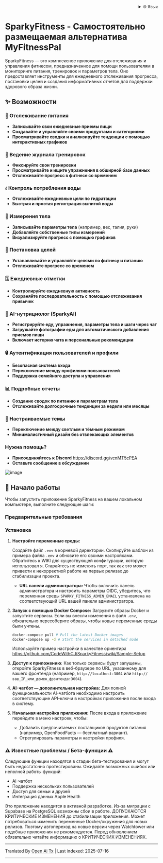 <div align="right">
  <details>
    <summary >🌐 Язык</summary>
    <div>
      <div align="right">
        <p><a href="https://openaitx.github.io/view.html?user=CodeWithCJ&project=SparkyFitness&lang=en">English</a></p>
        <p><a href="https://openaitx.github.io/view.html?user=CodeWithCJ&project=SparkyFitness&lang=zh-CN">简体中文</a></p>
        <p><a href="https://openaitx.github.io/view.html?user=CodeWithCJ&project=SparkyFitness&lang=zh-TW">繁體中文</a></p>
        <p><a href="https://openaitx.github.io/view.html?user=CodeWithCJ&project=SparkyFitness&lang=ja">日本語</a></p>
        <p><a href="https://openaitx.github.io/view.html?user=CodeWithCJ&project=SparkyFitness&lang=ko">한국어</a></p>
        <p><a href="https://openaitx.github.io/view.html?user=CodeWithCJ&project=SparkyFitness&lang=hi">हिन्दी</a></p>
        <p><a href="https://openaitx.github.io/view.html?user=CodeWithCJ&project=SparkyFitness&lang=th">ไทย</a></p>
        <p><a href="https://openaitx.github.io/view.html?user=CodeWithCJ&project=SparkyFitness&lang=fr">Français</a></p>
        <p><a href="https://openaitx.github.io/view.html?user=CodeWithCJ&project=SparkyFitness&lang=de">Deutsch</a></p>
        <p><a href="https://openaitx.github.io/view.html?user=CodeWithCJ&project=SparkyFitness&lang=es">Español</a></p>
        <p><a href="https://openaitx.github.io/view.html?user=CodeWithCJ&project=SparkyFitness&lang=it">Itapano</a></p>
        <p><a href="https://openaitx.github.io/view.html?user=CodeWithCJ&project=SparkyFitness&lang=ru">Русский</a></p>
        <p><a href="https://openaitx.github.io/view.html?user=CodeWithCJ&project=SparkyFitness&lang=pt">Português</a></p>
        <p><a href="https://openaitx.github.io/view.html?user=CodeWithCJ&project=SparkyFitness&lang=nl">Nederlands</a></p>
        <p><a href="https://openaitx.github.io/view.html?user=CodeWithCJ&project=SparkyFitness&lang=pl">Polski</a></p>
        <p><a href="https://openaitx.github.io/view.html?user=CodeWithCJ&project=SparkyFitness&lang=ar">العربية</a></p>
        <p><a href="https://openaitx.github.io/view.html?user=CodeWithCJ&project=SparkyFitness&lang=fa">فارسی</a></p>
        <p><a href="https://openaitx.github.io/view.html?user=CodeWithCJ&project=SparkyFitness&lang=tr">Türkçe</a></p>
        <p><a href="https://openaitx.github.io/view.html?user=CodeWithCJ&project=SparkyFitness&lang=vi">Tiếng Việt</a></p>
        <p><a href="https://openaitx.github.io/view.html?user=CodeWithCJ&project=SparkyFitness&lang=id">Bahasa Indonesia</a></p>
      </div>
    </div>
  </details>
</div>

# SparkyFitness - Самостоятельно размещаемая альтернатива MyFitnessPal

SparkyFitness — это комплексное приложение для отслеживания и управления фитнесом, предназначенное для помощи пользователям в мониторинге питания, тренировок и параметров тела. Оно предоставляет инструменты для ежедневного отслеживания прогресса, постановки целей и создания информативных отчетов для поддержки здорового образа жизни.


## ✨ Возможности

### 🍎 Отслеживание питания

* **Записывайте свои ежедневные приемы пищи**
* **Создавайте и управляйте своими продуктами и категориями**
* **Просматривайте сводки и анализируйте тенденции с помощью интерактивных графиков**

### 💪 Ведение журнала тренировок

* **Фиксируйте свои тренировки**
* **Просматривайте и ищите упражнения в обширной базе данных**
* **Отслеживайте прогресс в фитнесе со временем**

### 💧 Контроль потребления воды

* **Отслеживайте ежедневные цели по гидратации**
* **Быстрая и простая регистрация выпитой воды**

### 📏 Измерения тела

* **Записывайте параметры тела** (например, вес, талия, руки)
* **Добавляйте собственные типы измерений**
* **Визуализируйте прогресс с помощью графиков**

### 🎯 Постановка целей

* **Устанавливайте и управляйте целями по фитнесу и питанию**
* **Отслеживайте прогресс со временем**

### 🗓️ Ежедневные отметки

* **Контролируйте ежедневную активность**
* **Сохраняйте последовательность с помощью отслеживания привычек**

### 🤖 AI-нутрициолог (SparkyAI)

* **Регистрируйте еду, упражнения, параметры тела и шаги через чат**
* **Загружайте фотографии еды для автоматического добавления приемов пищи**
* **Включает историю чата и персональные рекомендации**

### 🔒 Аутентификация пользователей и профили

* **Безопасная система входа**
* **Переключение между профилями пользователей**
* **Поддержка семейного доступа и управления**

### 📊 Подробные отчеты

* **Создание сводок по питанию и параметрам тела**
* **Отслеживайте долгосрочные тенденции за недели или месяцы**

### 🎨 Настраиваемые темы

* **Переключение между светлым и тёмным режимом**
* **Минималистичный дизайн без отвлекающих элементов**

### Нужна помощь?
* **Присоединяйтесь к Discord**
  https://discord.gg/vcnMT5cPEA
* **Оставьте сообщение в обсуждении**


![image](https://github.com/user-attachments/assets/ccc7f34e-a663-405f-a4d4-a9888c3197bc)

## 🚀 Начало работы

Чтобы запустить приложение SparkyFitness на вашем локальном компьютере, выполните следующие шаги:

### Предварительные требования

### Установка

1.  **Настройте переменные среды:**

    Создайте файл `.env` в корневой директории. Скопируйте шаблон из примера файла `.env` и обновите его своими настройками. Обратитесь к WIKI для существующей конфигурации, которую использовал я. Старайтесь не изменять порт, так как это может привести к некорректной работе на первых релизах до стабилизации проекта.

    *   **URL панели администратора:** Чтобы включить панель администратора и настроить параметры OIDC, убедитесь, что переменная среды `SPARKY_FITNESS_ADMIN_EMAIL` установлена на соответствующий URL вашей панели администратора.
    

2.  **Запуск с помощью Docker Compose:**
    Загрузите образы Docker и запустите сервисы. Если вы внесли изменения в файл `.env`, обязательно пересоберите образы, чтобы новые переменные среды были учтены.


    ```sh
    docker-compose pull # Pull the latest Docker images
    docker-compose up -d # Start the services in detached mode
    ```
    Используйте пример настройки в качестве ориентира
    https://github.com/CodeWithCJ/SparkyFitness/wiki/Sample-Setup

3.  **Доступ к приложению:**
    Как только сервисы будут запущены, откройте SparkyFitness в веб-браузере по URL, указанному для вашего фронтенда (например, `http://localhost:3004` или `http://ваш_IP_или_домен_фронтенда:3004`).

4.  **AI-чатбот — дополнительная настройка:**
    Для полной функциональности AI-чатбота необходимо настроить соответствующие API-ключи в настройках приложения после входа в систему.
  
5.  **Начальная настройка приложения:**
    После входа в приложение перейдите в меню настроек, чтобы:
    *   Добавить предпочитаемых поставщиков продуктов питания (например, OpenFoodFacts — бесплатный вариант).
    *   Отрегулировать параметры и настройки профиля.

### ⚠️ Известные проблемы / Бета-функции ⚠️

Следующие функции находятся в стадии бета-тестирования и могут быть недостаточно протестированы. Ожидайте возможных ошибок или неполной работы функций:

*   AI-чатбот
*   Поддержка нескольких пользователей
*   Доступ для семьи и друзей
*   Интеграция данных Apple Health

Это приложение находится в активной разработке. Из-за миграции с Supabase на PostgreSQL возможны сбои в работе. ДОПУСКАЮТСЯ КРИТИЧЕСКИЕ ИЗМЕНЕНИЯ до стабилизации приложения.
Может потребоваться изменить переменные Docker/окружения для новых релизов. Поэтому автопереход на новые версии через Watchtower или подобные приложения не рекомендуется. Перед обновлением обязательно читайте информацию о КРИТИЧЕСКИХ ИЗМЕНЕНИЯХ.




---

Tranlated By [Open Ai Tx](https://github.com/OpenAiTx/OpenAiTx) | Last indexed: 2025-07-16

---